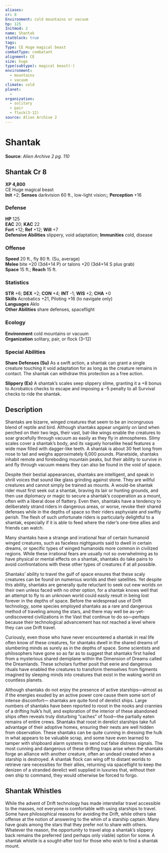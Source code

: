 ```yaml
---
aliases: 
cr: 8
Environment: cold mountains or vacuum
hp: 125
Initmod: 2
name: Shantak
statblock: true
tags: 
Type: CE Huge magical beast
combatType: combatant
alignment: CE
size: huge
type(subtype): magical beast(-)
environment:
  - mountains
  - vacuum
climate: cold
planet:
  - 
organization:
  - solitary
  - pair
  - flock(3-12)
source: Alien Archive 2
---
```


# Shantak

**Source**:  _Alien Archive 2 pg. 110_

## Shantak Cr 8

**XP 4,800**  
CE Huge magical beast  
**Init** +2; **Senses** darkvision 60 ft., low-light vision;; **Perception** +16  

### Defense

**HP** 125  
**EAC** 20; **KAC** 22  
**Fort** +12; **Ref** +12; **Will** +7  
**Defensive Abilities** slippery, void adaptation; **Immunities** cold, disease  

### Offense

**Speed** 20 ft., fly 80 ft. (Su, average)  
**Melee** bite +20 (3d4+14 P) or talons +20 (3d4+14 S plus grab)  
**Space** 15 ft.; **Reach** 15 ft.

### Statistics

**STR** +6; **DEX** +2; **CON** +4; **INT** -1; **WIS** +2; **CHA** +0  
**Skills** Acrobatics +21, Piloting +16 (to navigate only)  
**Languages** Aklo  
**Other Abilities** share defenses, spaceflight

### Ecology

**Environment** cold mountains or vacuum  
**Organization** solitary, pair, or flock (3–12)

### Special Abilities

**Share Defenses (Su)** As a swift action, a shantak can grant a single creature touching it void adaptation for as long as the creature remains in contact. The shantak can withdraw this protection as a free action.

**Slippery (Ex)** A shantak’s scales seep slippery slime, granting it a +8 bonus to Acrobatics checks to escape and imposing a –5 penalty to all Survival checks to ride the shantak.

## Description

Shantaks are bizarre, winged creatures that seem to be an incongruous blend of reptile and bird. Although shantaks appear ungainly on land when perched on their two legs, their vast, bat-like wings enable the creatures to soar gracefully through vacuum as easily as they fly in atmospheres. Slimy scales cover a shantak’s body, and its vaguely horselike head features a wide maw filled with dagger-like teeth. A shantak is about 30 feet long from nose to tail and weighs approximately 6,000 pounds. Planetside, shantaks inhabit remote and foreboding mountain peaks, but their ability to survive in and fly through vacuum means they can also be found in the void of space.

Despite their bestial appearances, shantaks are intelligent, and speak in shrill voices that sound like glass grinding against stone. They are willful creatures and cannot simply be trained as mounts. A would-be shantak rider must first seek out a shantak, braving its lair or hunting grounds, and then use diplomacy or magic to secure a shantak’s cooperation as a mount, often with a liberal dose of flattery. Even then, shantaks have a tendency to deliberately strand riders in dangerous areas, or worse, revoke their shared defenses while in the depths of space so their riders asphyxiate and swiftly perish. The flesh of such unfortunate riders is particularly delightful to a shantak, especially if it is able to feed where the rider’s one-time allies and friends can watch.

Many shantaks have a strange and irrational fear of certain humanoid winged creatures, such as faceless nightgaunts said to dwell in certain dreams, or specific types of winged humanoids more common in civilized regions. While these irrational fears are usually not so overwhelming as to have physical or mental effects on a shantak, shantaks do take pains to avoid confrontations with these other types of creatures if at all possible.

Shantaks’ ability to travel the gulf of space ensures that these scaly creatures can be found on numerous worlds and their satellites. Yet despite this ability, shantaks are generally quite reluctant to seek out new worlds on their own unless faced with no other option, for a shantak knows well that an attempt to fly to an unknown world could easily result in being lost forever in the depths of space. Before the widespread use of Drift technology, some species employed shantaks as a rare and dangerous method of traveling among the stars, and there may well be as-yet-undiscovered civilizations in the Vast that continue to do so—perhaps because their technological advancement has not reached a level where they can use Drift travel.

Curiously, even those who have never encountered a shantak in real life often know of these creatures, for shantaks dwell in the shared dreams of slumbering minds as surely as in the depths of space. Some scientists and philosophers have gone so as far as to suggest that shantaks first hailed from a mysterious shared demiplane within the Dimension of Dreams called the Dreamlands. These scholars further posit that eerie and dangerous rituals have enabled the creatures to transform themselves from figments imagined by sleeping minds into creatures that exist in the waking world on countless planets.

Although shantaks do not enjoy the presence of active starships—almost as if the energies exuded by an active power core cause them some sort of intense discomfort— shantaks are quite fond of derelict ships. Large numbers of shantaks have been reported to roost in the nooks and crannies of a drifting hulk’s hull, and exploration of the interior of these abandoned ships often reveals truly disturbing “caches” of food—the partially eaten remains of entire crews. Shantaks that roost in derelict starships take full advantage of their adoptive homes, ensuring their nests are well hidden from observation. These shantaks can be quite cunning in dressing the hulk in what appears to be valuable scrap, and some have even learned to tamper with shipboard alarm systems to send out false distress signals. The most cunning and dangerous of these drifting traps arise when the shantaks forge an alliance with another creature, often an undead created when a starship is destroyed. A shantak flock can wing off to distant worlds to retrieve rare necessities for their allies, returning via spaceflight to keep the denizen of a stranded derelict well supplied in luxuries that, without their own ship to command, they would otherwise be forced to forgo.

## Shantak Whistles

While the advent of Drift technology has made interstellar travel accessible to the masses, not everyone is comfortable with using starships to travel. Some have philosophical reasons for avoiding the Drift, while others take offense at the notion of answering to the whim of a starship captain. Many have goals among the stars that they prefer not to share with others. Whatever the reason, the opportunity to travel atop a shantak’s slippery back remains the preferred (and perhaps only viable) option for some. A shantak whistle is a sought-after tool for those who wish to find a shantak mount.


